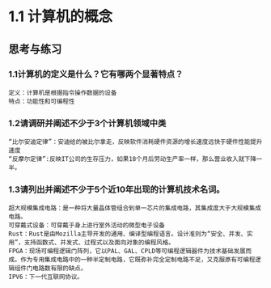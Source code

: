 # 1.1 计算机的概念
## 思考与练习
### 1.1计算机的定义是什么？它有哪两个显著特点？
    定义：计算机是根据指令操作数据的设备
    特点：功能性和可编程性

### 1.2请调研并阐述不少于3个计算机领域中类
    “比尔安迪定律”：安迪给的被比尔拿走，反映软件消耗硬件资源的增长速度远快于硬件性能提升速度
    “反摩尔定律”:反映IT公司的生存压力，如果18个月后劳动生产率一样，那么营业收入就下降一半。

### 1.3请列出并阐述不少于5个近10年出现的计算机技术名词。
	超大规模集成电路：是一种将大量晶体管组合到单一芯片的集成电路，其集成度大于大规模集成电路。
	可穿戴式设备：可穿戴于身上进行室外活动的微型电子设备
	Rust：Rust是由Mozilla主导开发的通用、编译型编程语言。设计准则为“安全、并发、实用”，支持函数式、并发式、过程式以及面向对象的编程风格。 
	FPGA：现场可编程逻辑门阵列，它以PAL、GAL、CPLD等可编程逻辑器件为技术基础发展而成。作为专用集成电路中的一种半定制电路，它既弥补完全定制电路不足，又克服原有可编程逻辑组件门电路数有限的缺点。 
	IPV6：下一代互联网协议。
